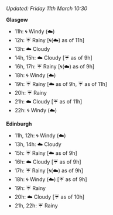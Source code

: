 *Updated: Friday 11th March 10:30*

**Glasgow**

* 11h: :cyclone: Windy (:cloud:)
* 12h: :umbrella: Rainy [:cyclone:(:cloud:) as of 11h]
* 13h: :cloud: Cloudy
* 14h, 15h: :cloud: Cloudy [:umbrella: as of 9h]
* 16h, 17h: :umbrella: Rainy [:cyclone:(:cloud:) as of 9h]
* 18h: :cyclone: Windy (:cloud:)
* 19h: :umbrella: Rainy [:cloud: as of 9h, :umbrella: as of 11h]
* 20h: :umbrella: Rainy
* 21h: :cloud: Cloudy [:umbrella: as of 11h]
* 22h: :cyclone: Windy (:cloud:)

**Edinburgh**

* 11h, 12h: :cyclone: Windy (:cloud:)
* 13h, 14h: :cloud: Cloudy
* 15h: :umbrella: Rainy [:cloud: as of 9h]
* 16h: :cloud: Cloudy [:umbrella: as of 9h]
* 17h: :umbrella: Rainy [:cyclone:(:cloud:) as of 9h]
* 18h: :cyclone: Windy (:cloud:) [:umbrella: as of 9h]
* 19h: :umbrella: Rainy
* 20h: :cloud: Cloudy [:umbrella: as of 10h]
* 21h, 22h: :umbrella: Rainy
